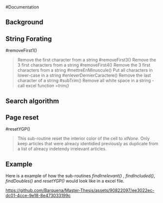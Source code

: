 #Documentation

## Background

## String Forating
#removeFirst1()
>Remove the first character from a string 
#removeFirst3()
>Remove the 3 first characters from a string
>#removeFirst4()
>Remove the 3 first characters from a string
#mettreEnMinuscule()
>Put all characters in lower-case in a string
#enleverDernierCaractere()
>Remove the last character of a string
#subTrim()
>Remove all white space in a string - call excel function *=trim()*

## Search algorithm

## Page reset
#resetYGP()
> This sub-routine reset the interior color of the cell to *xlNone*. Only keep articles that were alreacy identidied previously as duplicate from a list of alreacy indetendy irrelevant articles.
## Example
Here is a example of how the sub-routines *findIrrelevant()* , *findIncluded()*, *findDoubles()* and *resetYGP()* would look like in a excel file.

https://github.com/Barquena/Master-Thesis/assets/90822097/ee3022ec-dc01-4cce-9e18-8e473033199c

